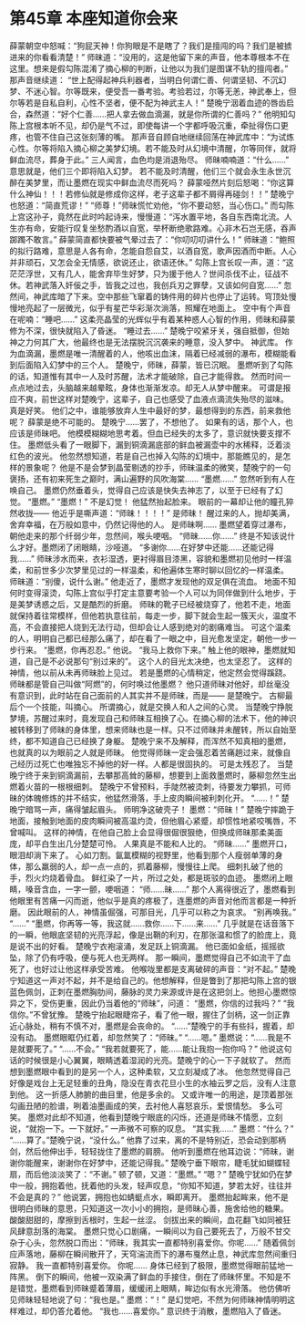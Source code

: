 # 第45章 本座知道你会来
薛蒙朝空中怒喊：“狗屁天神！你狗眼是不是瞎了？我们是擅闯的吗？我们是被掳进来的你看看清楚！”
师昧道：“没用的，这是他留下来的声音，他本尊根本不在这里。想来是假勾陈混淆了摘心柳的判断，让他以为我们是图谋不轨的擅闯者。”
那声音继续道：
“世上配得起神兵利器者，当明白何谓仁善、何谓坚韧、不沉幻梦、不迷心智。尔等既来，便受吾一番考验。考验若过，尔等无恙，神武奉上，但尔等若是自私自利，心性不坚者，便不配为神武主人！”
楚晚宁洇着血迹的唇齿启合，森然道：“好个仁善……把人拿去做血滴漏，就是你所谓的仁善吗？”
他明知勾陈上宫根本听不见，却仍是气不过，即使每讲一个字都呼吸沉重，牵扯得伤口更疼，也管不住自己这张刻薄的嘴。
那声音自顾自地继续回荡在神武库中：“为试炼心性。尔等将陷入摘心柳之美梦幻境。若不能及时从幻境中清醒，尔等同伴，就将鲜血流尽，葬身于此。”
三人闻言，血色均是消退殆尽。
师昧喃喃道：“什么……”
意思就是，他们三个即将陷入幻梦。
若不能及时清醒，他们三个就会永生永世沉醉在美梦里，而让墨燃在现实中鲜血流尽而死吗？
薛蒙哑然片刻后怒喝：“你这算什么神仙！！！若修仙就是修成你这样，老子这辈子都不屑得再碰剑！！”
楚晚宁也怒道：“简直荒谬！”
“师尊！”师昧慌忙劝他，“你不要动怒，当心伤口。”
而勾陈上宫这孙子，竟然在此时吟起诗来，慢慢道：“泻水置平地，各自东西南北流。人生亦有命，安能行叹复坐愁酌酒以自宽，举杯断绝歌路难。心非木石岂无感，吞声踯躅不敢言。”
薛蒙简直都快要被气晕过去了：“你叨叨叨讲什么！”
师昧道：“鲍照的拟行路难，意思是人各有命，怎能自怨自艾，以酒自宽，歌声因酒而中断。人心并非顽石，又怎会全无情感，欲说还止，欲语还休。”
勾陈上宫长叹一声，道：“这茫茫浮世，又有几人，能舍弃毕生好梦，只为援于他人？世间杀伐不止，征战不休。若神武落入奸佞之手，皆我之过也，我创兵刃之罪孽，又该如何自宽……”
忽然间，神武库暗了下来。空中那些飞窜着的铸件用的碎片也停止了运转。穹顶处慢慢地亮起了一层微光，似乎有星芒华彩渐次淌落，照耀在地面上。
空中有个声音在呢喃：“睡吧……”
这柔亮晶莹的光辉似乎有着某种惑人心智的作用，师昧和薛蒙修为不深，很快就陷入了昏迷。
“睡过去……”
楚晚宁咬紧牙关，强自抵御，但始神之力何其广大，他最终也是无法摆脱沉沉袭来的睡意，没入梦中。
神武库。
作为血滴漏，墨燃是唯一清醒着的人，他咳出血沫，隔着已经减弱的瀑布，模糊能看到后面陷入幻梦中的三个人。
楚晚宁，师昧，薛蒙，皆已沉眠。
墨燃听到了勾陈的话，知道惟有其中一人及时苏醒，法术才能破除，自己才能得救。
然而时间一点点地过去，头脑越来越晕眩，身体也渐渐发凉。却无人从梦中醒来。
可谓是报应不爽，前世这样对楚晚宁，这辈子，自己也感受了血液点滴流失殆尽的滋味。
真是好笑。
他们之中，谁能够放弃人生中最好的梦，最想得到的东西，前来救他呢？
薛蒙是绝不可能的。
楚晚宁……罢了，不想他了。
如果有的话，那个人，也应该是师昧吧。
他模模糊糊地思考着。但血已经失的太多了，意识就快要支撑不住。
墨燃低头看了一眼脚下，漏到铜滴漏底部的鲜血被漏壶中的水稀释，泛着淡红色的波光。
他忽然想知道，若是自己也掉入勾陈的幻境中，那能瞧见的，是怎样的景象呢？
他是不是会梦到晶莹剔透的抄手，师昧温柔的微笑，楚晚宁的一句褒扬，还有初来死生之巅时，满山遍野的风吹海棠……
“墨燃……”
忽然听到有人在唤自己。
墨燃仍然垂着头，觉得自己应该是快失去神志了，以至于已经有了幻觉。
“墨燃。”
“墨燃！”
不是幻觉！
他猛然抬起脸来。
眼前的一幕却让他的瞳孔猝然收拢——
他近乎是嘶声道：“师昧！！！！”
是师昧！
醒过来的人，抛却美满，舍弃幸福，在万般如意中，仍然记得他的人。
是师昧啊……
墨燃望着穿过瀑布，朝他走来的那个纤弱少年，忽然间，喉头哽咽。
“师昧……你……”
终是不知该说什么才好。墨燃闭了闭眼睛，沙哑道。
“多谢你……在好梦中还能……还能记得我……”
师昧涉水而来，衣衫湿透，更衬得眉目漆黑，容貌和墨燃初见他时一样温柔，和前世多少次梦里见过的一样温柔，和他遍体生寒时聊以回忆的一样温柔。
师昧道：“别傻，说什么谢。”
他走近了，墨燃才发现他的双足俱在流血。
地面不知何时变得滚烫，勾陈上宫似乎打定主意要考验一个人可以为同伴做到什么地步，于是美梦诱惑之后，又是酷烈的折磨。
师昧的靴子已经被烧穿了，他若不走，地面就保持着往常模样，但他若执意往前，每走一步，脚下就会生起一簇天火，温度不高，不会直接把人烧到无法行动，但却会让人感到绝对的剧痛难当。
可这个温柔的人，明明自己都已经那么痛了，却在看了一眼之中，目光愈发坚定，朝他一步一步行来。
“墨燃，你再忍忍。”
他说。
“我马上救你下来。”
触上他的眼神，墨燃就知道，自己是不必说那句“别过来的”。
这个人的目光太决绝，也太坚忍了。
这样的神情，他以前从未再师昧脸上见过。
若是墨燃的心情稍定，他定然会觉得蹊跷。
师昧都是管自己叫做“阿燃”的，何时唤过他墨燃？
他只道师昧对他好，却丝毫没有意识到，此时站在自己面前的人其实并不是师昧，而是——
是楚晚宁。
古柳最后个一个技能，叫摘心。
所谓摘心，就是交换人和人之间的心灵。
当楚晚宁挣脱梦境，苏醒过来时，竟发现自己和师昧互相换了心。在摘心柳的法术下，他的神识被转移到了师昧的身体里，想来师昧也是一样。只不过师昧并未醒转，所以自始至终，都不知道自己已经换了身躯。
楚晚宁来不及解释，而浑然不知真相的墨燃，也就真的以为眼前之人就是师昧。
他觉得师昧一定会强忍着苦痛趟过来，就像自己经历过死亡也唯独忘不掉他的好一样。人都是很固执的。
可是太残忍了。
当楚晚宁终于来到铜滴漏前，去攀那高耸的藤柳，想要到上面救墨燃时，藤柳忽然生出燃着火苗的一根根细刺。
楚晚宁不曾预料，手陡然被烫刺，待要发力攀抓，可师昧的体魄修炼的并不结实，他猛然滑落，手上皮肉瞬间被利刺化开。
“……！”
楚晚宁暗骂一声，痛得皱起眉头。
师明净这破壳子！
墨燃：“师昧！”
楚晚宁摔跪于地面，接触到地面的皮肉瞬间被高温灼烫，但他眉心紧蹙，却惯性地紧咬嘴唇，不曾喊叫。
这样的神情，在他自己脸上会显得很倔很狠绝，但换成师昧那柔美面庞，却平白生出几分楚楚可怜。
人果真是不能和人比的。
“师昧……”
墨燃开口，眼泪却淌下来了。
心如刀割。氤氲模糊的视野里，他看到那个人瘦弱单薄的身体，那么羸弱的人，却一点一点的，抓着藤柳，慢慢往上爬。
细刺扎破了他的手，烈火灼烧着骨血。
鲜红染了一片，所过之处，都是斑驳的血迹。
墨燃闭上眼睛，嗓音含血，一字一颤，哽咽道：
“师……昧……”
那个人离得很近了，墨燃看到他眼里有苦痛一闪而逝，他似乎是真的疼极了，连墨燃的声音对他而言都是一种折磨。
因此眼前的人，神情虽倔强，可那目光，几乎可以称之为哀求。
“别再唤我。”
“……”
“墨燃，你再等一等，我这就……救你……下……来……”
几乎就是在话音落下的一瞬，他眼底坚韧的光亮浮起，像是出鞘的利刃，在那张温和惯了的脸庞上，竟是说不出的好看。
楚晚宁衣袍滚涌，发足跃上铜滴漏。
他已面如金纸，摇摇欲坠，除了仍有呼吸，便与死人也无两样。
那一瞬间，墨燃觉得自己不如流干了血死了，也好过让他这样承受苦难。
他喉咙里都是支离破碎的声音：“对不起。”
楚晚宁知道这一声对不起，并不是给自己的。他想解释，但是瞥到了那把勾陈上宫的银蓝色佩剑，正刺在墨燃胸肋间，藤脉的灵力来源或许是在这把剑上。他担心墨燃惊异之下，受伤更重，因此仍当着他的“师昧”，问道：
“墨燃，你信的过我吗？”
“我信你。”不曾犹豫。
楚晚宁抬起眼睫帘子，看了他一眼，握住了剑柄，这一剑正靠近心脉处，稍有不慎不对，墨燃是会丧命的。
“……”楚晚宁的手有些抖，握着，却没有动。
墨燃眼眶仍红着，却忽然笑了：“师昧。”
“……嗯。”
墨燃说：“……我是不是就要死了。”
“……不会。”
“我若就要死了，能……能让我抱一抱你吗？”
他说这句话的时候很是小心翼翼，眼睛透着湿润的光亮。楚晚宁的心一下子就软了。
然而想到墨燃眼中看到的是另一个人，这种柔软，又立刻凝成了冰。
他忽然觉得自己好像是戏台上无足轻重的丑角，隐没在青衣花旦小生的水袖云罗之后，没有人注意到他。
这一折感人肺腑的曲目里，他是多余的。
又或许唯一的用途，是顶着那张勾画丑陋的脸谱，咧着油墨画成的笑，去衬他人喜怒哀乐，爱恨情愁。
多么可笑。
墨燃对此却不知道，他看到楚晚宁眼底的闪烁，还道是师昧不情愿，立刻说，“就抱一下。一下就好。”
一声微不可察的叹息。
“其实我……”
墨燃：“什么？”
“……算了。”楚晚宁说，“没什么。”
他靠了过来，离的不是特别近，恐会动到那柄剑，然后他伸出手，轻轻拢住了墨燃的肩膀。
他听到墨燃在他耳边说：“师昧，谢谢你能醒来，谢谢你在好梦中，还能记得我。”
楚晚宁垂下眼帘，睫毛犹如蝴蝶轻扇，而后他淡淡笑了：“不谢。”
顿了顿，又道：“墨燃。”
“嗯？”
楚晚宁犹如仍在梦中一般，拥抱着他，抚着他的头发，轻声叹息，“你知不知道，梦若太好，往往并不会是真的？”
他说罢，拥抱也如蜻蜓点水，瞬即离开。
墨燃抬起眸来，他不是很明白师昧的意思，只知道这一次小小的拥抱，是师昧心善，施舍给他的糖果。
酸酸甜甜的，摩擦到舌根时，生起一丝涩。
剑拔出来的瞬间，血花翻飞如同被狂风肆意刮落的海棠。
墨燃只觉心口剧痛，一瞬间以为自己要死去了，万般不甘交杂于心头，忽然脱口而出：“师昧，我其实一直都特别喜爱你。你呢……”
随着佩剑应声落地，藤柳在瞬间散开了，天穹湍流而下的瀑布戛然止息，神武库忽然间重归寂静。
我一直都特别喜爱你。
你呢……
身体已经到了极限，墨燃觉得眼前猛地一阵黑。
倒下的瞬间，他被一双染满了鲜血的手接住，倒在了师昧怀里。不知是不是错觉，墨燃看到师昧蹙着薄眉，缓缓闭上眼睛，眸边似有水光滑落。
他仿佛听见师昧轻轻地说了句：“我也是。”
墨燃：“！”
是幻觉吧，不然为何师昧神情明明这样难过，却仍答允着他。
“我也……喜爱你。”
意识终于消散，墨燃陷入了昏迷。
